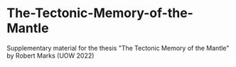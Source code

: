 # The-Tectonic-Memory-of-the-Mantle
Supplementary material for the thesis "The Tectonic Memory of the Mantle" by Robert Marks (UOW 2022)
